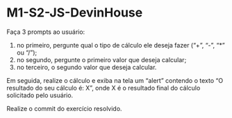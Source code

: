 # M1-S2-JS-DevinHouse

Faça 3 prompts ao usuário:
1. no primeiro, pergunte qual o tipo de cálculo ele deseja fazer (“+”, “-”, “*” ou “/”);
2. no segundo, pergunte o primeiro valor que deseja calcular;
3. no terceiro, o segundo valor que deseja calcular.

Em seguida, realize o cálculo e exiba na tela um “alert” contendo o texto “O resultado do seu cálculo é: X”, onde X é o resultado final do cálculo solicitado pelo usuário.

Realize o commit do exercício resolvido.